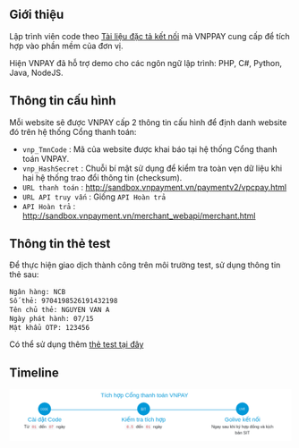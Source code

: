 ## Giới thiệu

Lập trình viên code theo [Tài liệu đặc tả kết nối](https://sandbox.vnpayment.vn/apis/downloads/#t%C3%A0i-li%E1%BB%87u-%C4%91%E1%BA%B7c-t%E1%BA%A3-k%E1%BB%B9-thu%E1%BA%ADt) mà VNPPAY cung cấp để tích hợp vào phần mềm của đơn vị.

Hiện VNPAY đã hỗ trợ demo cho các ngôn ngữ lập trình: PHP, C#, Python, Java, NodeJS.

## Thông tin cấu hình

Mỗi website sẽ được VNPAY cấp 2 thông tin cấu hình để định danh website đó trên hệ thống Cổng thanh toán:

* `vnp_TmnCode` : Mã của website được khai báo tại hệ thống Cổng thanh toán VNPAY.
* `vnp_HashSecret` : Chuỗi bí mật sử dụng để kiểm tra toàn vẹn dữ liệu khi hai hệ thống trao đổi thông tin (checksum).
* `URL thanh toán` : http://sandbox.vnpayment.vn/paymentv2/vpcpay.html
* `URL API truy vấn` : Giống `API Hoàn trả`
* `API Hoàn trả` : http://sandbox.vnpayment.vn/merchant_webapi/merchant.html

## Thông tin thẻ test

Để thực hiện giao dịch thành công trên môi trường test, sử dụng thông tin thẻ sau:

    Ngân hàng: NCB
    Số thẻ: 9704198526191432198
    Tên chủ thẻ: NGUYEN VAN A
    Ngày phát hành: 07/15
    Mật khẩu OTP: 123456

Có thể sử dụng thêm [thẻ test tại đây](https://sandbox.vnpayment.vn/apis/vnpay-demo/#th%C3%B4ng-tin-th%E1%BA%BB-test)

## Timeline
<p>
    <img src="img/timeline.png">
</p>